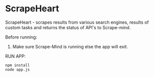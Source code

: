 ScrapeHeart
==============

ScrapeHeart -  scrapes results from various search engines, results of custom tasks and returns the status of API's to Scrape-mind.

Before running:

1. Make sure Scrape-Mind is running else the app will exit.

RUN APP:
```
npm install 
node app.js

```
